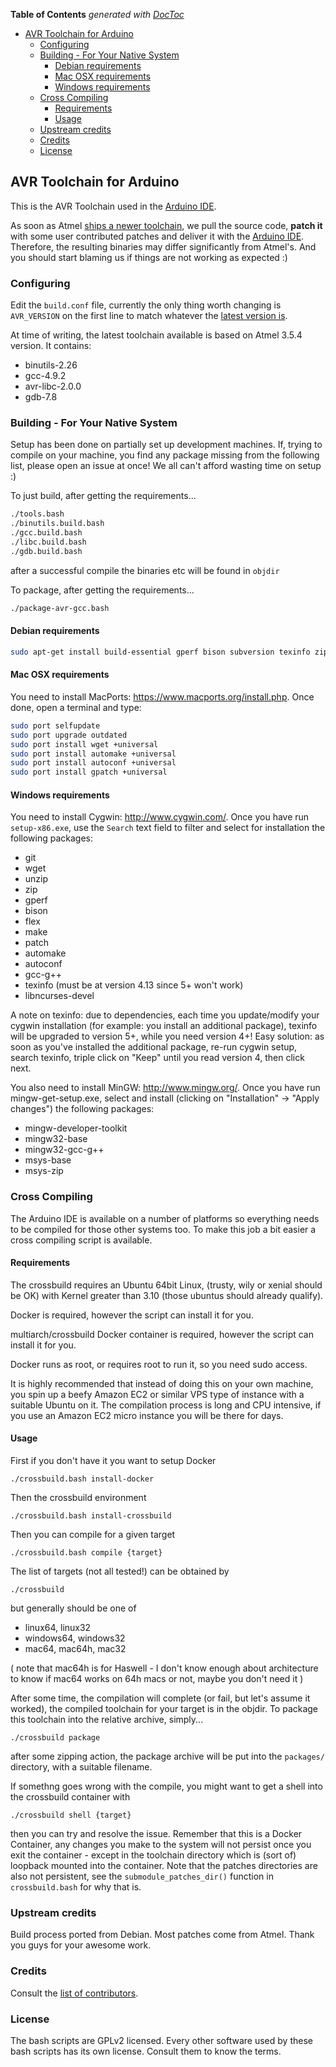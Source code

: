 <!-- START doctoc generated TOC please keep comment here to allow auto update -->
<!-- DON'T EDIT THIS SECTION, INSTEAD RE-RUN doctoc TO UPDATE -->
**Table of Contents**  *generated with [DocToc](https://github.com/thlorenz/doctoc)*

- [AVR Toolchain for Arduino](#avr-toolchain-for-arduino)
  - [Configuring](#configuring)
  - [Building - For Your Native System](#building---for-your-native-system)
    - [Debian requirements](#debian-requirements)
    - [Mac OSX requirements](#mac-osx-requirements)
    - [Windows requirements](#windows-requirements)
  - [Cross Compiling](#cross-compiling)
    - [Requirements](#requirements)
    - [Usage](#usage)
  - [Upstream credits](#upstream-credits)
  - [Credits](#credits)
  - [License](#license)

<!-- END doctoc generated TOC please keep comment here to allow auto update -->

## AVR Toolchain for Arduino

This is the AVR Toolchain used in the [Arduino IDE](http://arduino.cc/).

As soon as Atmel [ships a newer toolchain](http://distribute.atmel.no/tools/opensource/Atmel-AVR-GNU-Toolchain/), we pull the source code, **patch it** with some user contributed patches and deliver it with the [Arduino IDE](http://arduino.cc/).
Therefore, the resulting binaries may differ significantly from Atmel's. And you should start blaming us if things are not working as expected :)

### Configuring

Edit the `build.conf` file, currently the only thing worth changing is `AVR_VERSION` on the first line to match whatever the [latest version is](http://distribute.atmel.no/tools/opensource/Atmel-AVR-GNU-Toolchain/).

At time of writing, the latest toolchain available is based on Atmel 3.5.4 version. It contains:
 - binutils-2.26
 - gcc-4.9.2
 - avr-libc-2.0.0
 - gdb-7.8
 
### Building - For Your Native System

Setup has been done on partially set up development machines. If, trying to compile on your machine, you find any package missing from the following list, please open an issue at once! We all can't afford wasting time on setup :)

To just build, after getting the requirements...
```bash
./tools.bash
./binutils.build.bash
./gcc.build.bash
./libc.build.bash
./gdb.build.bash
```
after a successful compile the binaries etc will be found in `objdir`

To package, after getting the requirements...
```bash
./package-avr-gcc.bash
```

#### Debian requirements

```bash
sudo apt-get install build-essential gperf bison subversion texinfo zip automake flex libtinfo-dev pkg-config
```

#### Mac OSX requirements

You need to install MacPorts: https://www.macports.org/install.php. Once done, open a terminal and type:

```bash
sudo port selfupdate
sudo port upgrade outdated
sudo port install wget +universal
sudo port install automake +universal
sudo port install autoconf +universal
sudo port install gpatch +universal
```

#### Windows requirements

You need to install Cygwin: http://www.cygwin.com/. Once you have run `setup-x86.exe`, use the `Search` text field to filter and select for installation the following packages:

- git
- wget
- unzip
- zip
- gperf
- bison
- flex
- make
- patch
- automake
- autoconf
- gcc-g++
- texinfo (must be at version 4.13 since 5+ won't work)
- libncurses-devel

A note on texinfo: due to dependencies, each time you update/modify your cygwin installation (for example: you install an additional package), texinfo will be upgraded to version 5+, while you need version 4+!
Easy solution: as soon as you've installed the additional package, re-run cygwin setup, search texinfo, triple click on "Keep" until you read version 4, then click next.

You also need to install MinGW: http://www.mingw.org/. Once you have run mingw-get-setup.exe, select and install (clicking on "Installation" -> "Apply changes") the following packages:

- mingw-developer-toolkit
- mingw32-base
- mingw32-gcc-g++
- msys-base
- msys-zip

### Cross Compiling

The Arduino IDE is available on a number of platforms so everything needs to be compiled for those other systems too.  To make this job a bit easier a cross compiling script is available.

#### Requirements

The crossbuild requires an Ubuntu 64bit Linux, (trusty, wily or xenial should be OK) with Kernel greater than 3.10 (those ubuntus should already qualify).

Docker is required, however the script can install it for you.

multiarch/crossbuild Docker container is required, however the script can install it for you.

Docker runs as root, or requires root to run it, so you need sudo access.

It is highly recommended that instead of doing this on your own machine, you spin up a beefy Amazon EC2 or similar VPS type of instance with a suitable Ubuntu on it.   The compilation process is long and CPU intensive, if you use an Amazon EC2 micro instance you will be there for days.

#### Usage

First if you don't have it you want to setup Docker

    ./crossbuild.bash install-docker
    
Then the crossbuild environment

    ./crossbuild.bash install-crossbuild
    
Then you can compile for a given target

    ./crossbuild.bash compile {target}
    
The list of targets (not all tested!) can be obtained by 

    ./crossbuild
    
but generally should be one of 

  * linux64, linux32
  * windows64, windows32
  * mac64, mac64h, mac32
  
( note that mac64h is for Haswell - I don't know enough about architecture to know if mac64 works on 64h macs or not, maybe you don't need it )

After some time, the compilation will complete (or fail, but let's assume it worked), the compiled toolchain for your target is in the objdir.  To package this toolchain into the relative archive, simply...

    ./crossbuild package
    
after some zipping action, the package archive will be put into the `packages/` directory, with a suitable filename.

If somethng goes wrong with the compile, you might want to get a shell into the crossbuild container with

    ./crossbuild shell {target}
    
then you can try and resolve the issue.  Remember that this is a Docker Container, any changes you make to the system will not persist once you exit the container - except in the toolchain directory which is (sort of) loopback mounted into the container.  Note that the patches directories are also not persistent, see the `submodule_patches_dir()` function in `crossbuild.bash` for why that is.

### Upstream credits

Build process ported from Debian. Most patches come from Atmel. Thank you guys for your awesome work.

### Credits

Consult the [list of contributors](https://github.com/arduino/toolchain-avr/graphs/contributors).

### License

The bash scripts are GPLv2 licensed. Every other software used by these bash scripts has its own license. Consult them to know the terms.

